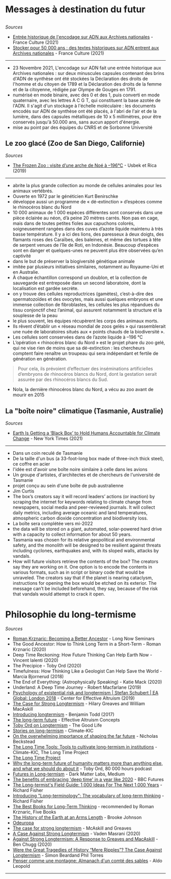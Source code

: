 # Messages à destination du futur

## 

*Sources*

- [Entrée historique de l'encodage sur ADN aux Archives nationales](https://www.franceculture.fr/emissions/journal-de-7-h/journal-de-07h00-catherine-duthu-du-mercredi-24-novembre-2021) - France Culture (2021)
- [Stocker pour 50 000 ans : des textes historiques sur ADN entrent aux Archives nationales](https://www.franceculture.fr/sciences/stocker-pour-50-000-ans-des-textes-historiques-sur-ADN-entrent-aux-archives-nationales) - France Culture (2021)

---

- 23 Novembre 2021, L'encodage sur ADN fait une entrée historique aux Archives nationales : sur deux minuscules capsules contenant des brins d'ADN de synthèse ont été stockées la Déclaration des droits de l'homme et du citoyen de 1789 et la Déclaration des droits de la femme et de la citoyenne, rédigée par Olympe de Gouges en 1791. 
- numérisé en mode binaire, avec des 0 et des 1, puis converti en mode quaternaire, avec les lettres A C G T, qui constituent la base azotée de l'ADN. Il s'agit d'un stockage à l'échelle moléculaire : les documents encodés sur ADN de synthèse ont été placés, à l'abri de l'air et de la lumière, dans des capsules métalliques de 10 x 5 millimètres, pour être conservés jusqu'à 50.000 ans, sans aucun apport d'énergie.
- mise au point par des équipes du CNRS et de Sorbonne Université

## Le zoo glacé (Zoo de San Diego, Californie)

*Sources*

- [The Frozen Zoo : visite d’une arche de Noé à –196°C](https://usbeketrica.com/fr/article/frozen-zoo-arche-noe) - Usbek et Rica (2019)

---

-  abrite la plus grande collection au monde de cellules animales pour les animaux vertébrés. 
-  Ouverte en 1972 par le généticien Kurt Benirschke
-   développe aussi un programme de « dé-extinction » d’espèces comme le rhinocéros blanc du Nord
-    10 000 animaux de 1 000 espèces différentes sont conservés dans une pièce éclairée au néon, d’à peine 20 mètres carrés. Non pas en cage, mais dans de toutes petites fioles aux capuchons colorés, soigneusement rangées dans des cuves d’azote liquide maintenu à très basse température. Il y a ici des lions, des paresseux à deux doigts, des flamants roses des Caraïbes, des baleines, et même des tortues à tête de serpent venues de l’île de Roti, en Indonésie. Beaucoup d’espèces sont en danger et quelques-unes ne peuvent plus être observées qu’en captivité
- dans le but de préserver la biogiversité génétique animale
- imitée par plusieurs initiatives similaires, notamment au Royaume-Uni et en Australie. 
- À chaque échantillon correspond un doublon, et la collection de sauvegarde est entreposée dans un second laboratoire, dont la localisation est gardée secrète.
- on y trouve des cellules reproductrices (gamètes), c’est-à-dire des spermatozoïdes et des ovocytes, mais aussi quelques embryons et une immense collection de fibroblastes, les cellules les plus répandues du tissu conjonctif chez l’animal, qui assurent notamment la structure et la souplesse de la peau
- le plus souvent, les équipes récupèrent les corps des animaux morts.
- Ils rêvent d’établir un « réseau mondial de zoos gelés » qui rassemblerait une nuée de laboratoires situés aux « points chauds de la biodiversité ».
- Les cellules sont conservées dans de l’azote liquide à –196 °C
- L’opération « rhinocéros blanc du Nord » est le projet phare du zoo gelé, qui ne vise rien de moins que sa dé-extinction : les chercheurs comptent faire renaître un troupeau qui sera indépendant et fertile de génération en génération. 
> Pour cela, ils prévoient d’effectuer des inséminations artificielles d’embryons de rhinocéros blancs du Nord, dont la gestation serait assurée par des rhinocéros blancs du Sud.
- Nola, la dernière rhinocéros blanc du Nord, a vécu au zoo avant de mourir en 2015

## La "boîte noire" climatique (Tasmanie, Australie)

*Sources*

- [Earth Is Getting a ‘Black Box’ to Hold Humans Accountable for Climate Change](https://www.nytimes.com/2021/12/09/world/australia/earth-black-box-climate-change.html) - New York Times (2021)

---

- Dans un coin reculé de Tasmanie
- De la taille d'un bus (a 33-foot-long box made of three-inch thick steel), ce coffre en acier 
- l'idée est d'avoir une boîte noire similaire à celle dans les avions
- Un groupe d'artistes, d'architectes et de chercheurs de l'université de Tasmanie
- projet conçu au sein d'une boîte de pub australienne
- Jim Curtis
- The box’s creators say it will record leaders’ actions (or inaction) by scraping the internet for keywords relating to climate change from newspapers, social media and peer-reviewed journals. It will collect daily metrics, including average oceanic and land temperatures, atmospheric carbon dioxide concentration and biodiversity loss.
- La boîte sera complétée vers mi-2022
- the data will be stored on a giant, automated, solar-powered hard drive with a capacity to collect information for about 50 years. 
- Tasmania was chosen for its relative geopolitical and environmental safety, and the monolith will be designed to be resilient against threats including cyclones, earthquakes and, with its sloped walls, attacks by vandals.
- How will future visitors retrieve the contents of the box? The creators say they are working on it. One option is to encode the contents in various formats, such as in script or binary code that would be unraveled. The creators say that if the planet is nearing cataclysm, instructions for opening the box would be etched on its exterior. The message can’t be included beforehand, they say, because of the risk that vandals would attempt to crack it open.


# Philosophie du long-termisme

*Sources*

- [Roman Krznaric: Becoming a Better Ancestor](https://longnow.org/seminars/02020/oct/28/becoming-better-ancestor/) - Long Now Seminars
- The Good Ancestor: How to Think Long Term in a Short-Term - Roman Krznaric (2020)
- Deep Time Reckoning: How Future Thinking Can Help Earth Now - Vincent Ialenti (2020)
- The Precipice - Toby Ord (2020)
- Timefulness:  How Thinking Like a Geologist Can Help Save the World - Marcia Bjornerud (2018)
- The End of Everything: (Astrophysically Speaking) - Katie Mack (2020)
- Underland: A Deep Time Journey - Robert Macfarlane (2019)
- [Psychology of existential risk and longtermism | Stefan Schubert | EA Global: London 2018](https://youtu.be/FR9lZGKL1Dg?list=PLwp9xeoX5p8NjWAeGnbe5tQwoXm3oMY3H) - Center for Effective Altruism (2019)
- [The Case for Strong Longtermism](https://globalprioritiesinstitute.org/wp-content/uploads/2019/Greaves_MacAskill_The_Case_for_Strong_Longtermism.pdf) - Hilary Greaves and William MacAskill
- [Introducing longtermism](https://80000hours.org/articles/future-generations/) - Benjamin Todd (2017)
- [The long-term future](https://concepts.effectivealtruism.org/concepts/the-long-term-future/) - Effective Altruism Concepts
- [Toby Ord on Longtermism](https://podcasts.apple.com/us/podcast/115-toby-ord-on-longtermism/id1147502226?i=1000471003936) - The Good Life
- [Stories on long-termism](https://www.climate-kic.org/programmes/deep-demonstrations/long-termism/publications/) - Climate-KIC
- [On the overwhelming importance of shaping the far future](https://rucore.libraries.rutgers.edu/rutgers-lib/40469/PDF/1/play/) - Nicholas Beckstead
- [The Long Time Tools: Tools to cultivate long-termism in institutions](https://static1.squarespace.com/static/5eb2e536e7ddf65e8cb25952/t/5f3e5375754fa93c1a097e6b/1597920137599/Long+Time+Project_Long+Time+Tools.pdf) -  Climate-KIC, The Long Time Project
- [The Long Time Project](https://www.thelongtimeproject.org/)
- [Why the long-term future of humanity matters more than anything else, and what we should do about it](https://80000hours.org/podcast/episodes/why-the-long-run-future-matters-more-than-anything-else-and-what-we-should-do-about-it/) - Toby Ord, 80 000 hours podcast
- [Futures in Long-termism](https://medium.com/futures-in-long-termism/futures-in-long-termism-95f64710f9b2) - Dark Matter Labs, Medium
- [The benefits of embracing 'deep time' in a year like 2020](https://www.bbc.com/future/article/20201209-the-benefits-of-embracing-deep-time-in-a-year-like-2020) - BBC Futures
- [The Long-termist's Field Guide: 1,000 Ideas For The Next 1,000 Years](https://longtermist.substack.com/) - Richard Fisher
- [Introducing "Long-terminology": The vocabulary of long-term thinking](https://longtermist.substack.com/p/introducing-long-terminology) - Richard Fisher
- [The Best Books for Long-Term Thinking](https://fivebooks.com/best-books/long-term-thinking-roman-krznaric/) - recommended by Roman Krznaric, Five Books
- [The History of the Earth at an Arms Length](https://www.seh.ox.ac.uk/blog/the-history-of-the-earth-at-an-arms-length) - Brooke Johnson
- [Odeuropa](https://odeuropa.eu/)
- [The case for strong longtermism](https://static1.squarespace.com/static/5506078de4b02d88372eee4e/t/5f1704905c33720e61cd3214/1595344019788/The_Case_for_Strong_Longtermism.pdf) - McAskill and Greaves
- [A Case Against Strong Longtermism](https://vmasrani.github.io/blog/2020/against_longtermism/) - Vaden Masrani (2020)
- [Against Strong Longtermism: A Response to Greaves and MacAskill](https://medium.com/curious/against-strong-longtermism-a-response-to-greaves-and-macaskill-cb4bb9681982) - Ben Chugg (2020)
- [Were the Great Tragedies of History “Mere Ripples”? The Case Against Longtermism](https://www.xriskology.com/mini-book) - Simon Beardand Phil Torres
- [Penser comme une montagne: Almanach d'un comté des sables](http://www.clicetclicetphilogram.fr/Leopold/pensercommeunemontagne.htm) - Aldo Leopold

---
